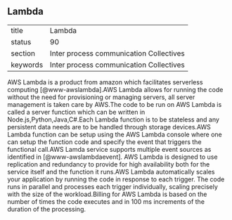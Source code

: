 ## Lambda


|          |                                         |
| -------- | --------------------------------------- |
| title    | Lambda                                  | 
| status   | 90                                      |
| section  | Inter process communication Collectives |
| keywords | Inter process communication Collectives |



AWS Lambda is a product from amazon which facilitates serverless
computing [@www-awslambda].AWS Lambda allows for running the code
without the need for provisioning or managing servers, all server
management is taken care by AWS.The code to be run on AWS Lambda is
called a server function which can be written in
Node.js,Python,Java,C\#.Each Lambda function is to be stateless and
any persistent data needs are to be handled through storage
devices.AWS Lambda function can be setup using the AWS Lambda console
where one can setup the function code and specify the event that
triggers the functional call.AWS Lamda service supports multiple event
sources as identified in [@www-awslambdaevent]. AWS Lambda is
designed to use replication and redundancy to provide for high
availability both for the service itself and the function it runs.AWS
Lambda automatically scales your application by running the code in
response to each trigger. The code runs in parallel and processes each
trigger individually, scaling precisely with the size of the
workload.Billing for AWS Lambda is based on the number of times the
code executes and in 100 ms increments of the duration of the
processing.

